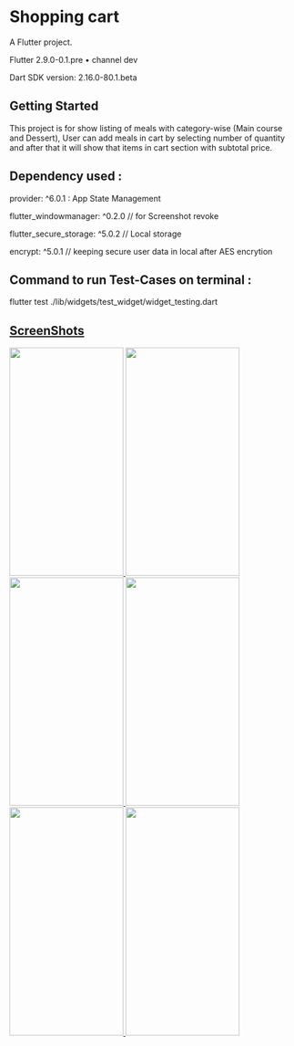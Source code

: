 # Shopping cart

A Flutter project.

Flutter 2.9.0-0.1.pre • channel dev

Dart SDK version: 2.16.0-80.1.beta 

## Getting Started

This project is for show listing of meals with category-wise (Main course and Dessert),
User can add meals in cart by selecting number of quantity and after that it will show that items in cart section with subtotal price.

## Dependency used :
  provider: ^6.0.1 : App State Management

  flutter_windowmanager: ^0.2.0 // for Screenshot revoke

  flutter_secure_storage: ^5.0.2 // Local storage

  encrypt: ^5.0.1  // keeping secure user data in local after AES encrytion

## Command to run Test-Cases on terminal :
  flutter test ./lib/widgets/test_widget/widget_testing.dart
  
  <a href="tabcorp://?adb_validation_sessionid=b8d14eb1-1545-4b17-a13a-44a48a7f4661/" target="link">


## ScreenShots

<img src="[https://user-images.githubusercontent.com/33648294/149723182-9f10523a-9405-4c86-a265-36ce7995a364.png](https://user-images.githubusercontent.com/33648294/187916537-19aa8639-9797-4ec9-960d-f9c2476c46be.png)" width="200" height="400" />                                                
<img src="[https://user-images.githubusercontent.com/33648294/149723182-9f10523a-9405-4c86-a265-36ce7995a364.png](https://user-images.githubusercontent.com/33648294/187916561-5e1c7564-900a-4d44-aae9-aade85949056.png)" width="200" height="400" />                                                


<img src="https://user-images.githubusercontent.com/33648294/149723182-9f10523a-9405-4c86-a265-36ce7995a364.png" width="200" height="400" />                                                
<img src="https://user-images.githubusercontent.com/33648294/149723188-b1312c93-afce-4fa3-8bea-06cac429600b.png" width="200" height="400" />

<img src="https://user-images.githubusercontent.com/33648294/149723197-94709437-9682-43e7-8e7c-bedf5aea6597.png" width="200" height="400" />                                                
<img src="https://user-images.githubusercontent.com/33648294/149723203-bd574632-9ab7-49d0-ab5a-6a72c7ec0be7.png" width="200" height="400" />







